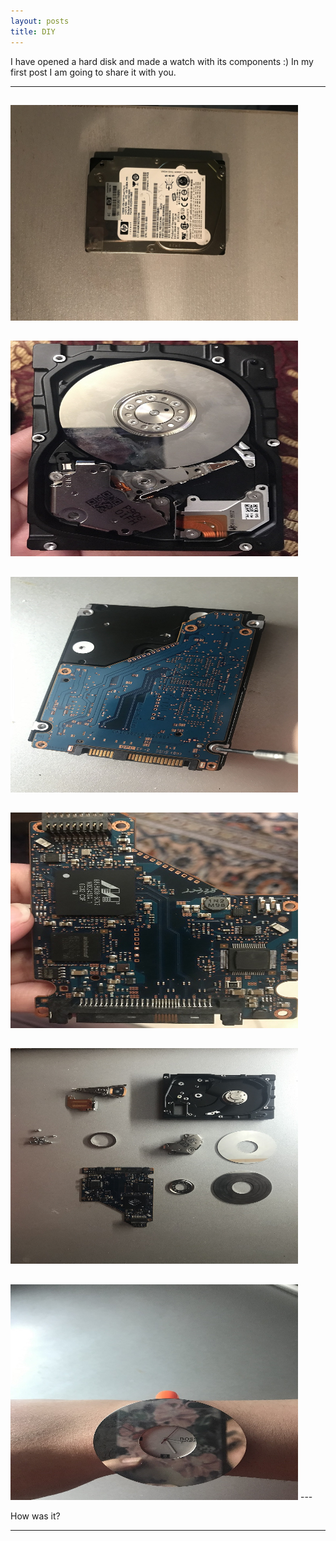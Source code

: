 ```yaml
---
layout: posts
title: DIY
---
```


 I have opened a hard disk and made a watch with its components :)
 In my first post I am going to share it with you.

---




<html>
<body>

<h2></h2>
<img src="/assets/images/10.jpg" alt="Flowers in Chania" width="460" height="345">

</body>
</html>

<html>
<body>

<h2></h2>
<img src="/assets/images/11.jpg" alt="Flowers in Chania" width="460" height="345">

</body>
</html>

<html>
<body>

<h2></h2>
<img src="/assets/images/12.jpg" alt="Flowers in Chania" width="460" height="345">

</body>
</html>

<html>
<body>

<h2></h2>
<img src="/assets/images/13.jpg" alt="Flowers in Chania" width="460" height="345">

</body>
</html>

<html>
<body>

<h2></h2>
<img src="/assets/images/14.jpg" alt="Flowers in Chania" width="460" height="345">

</body>
</html>

<html>
<body>

<h2></h2>
<img src="/assets/images/15.jpg" alt="Flowers in Chania" width="460" height="345">

</body>
</html>
---



How was it?

---



